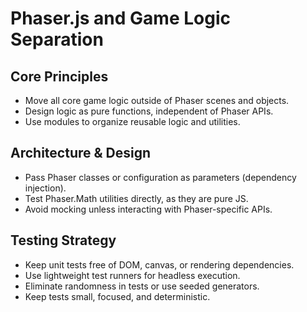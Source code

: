 # Phaser.js and Game Logic Separation

## Core Principles
- Move all core game logic outside of Phaser scenes and objects.
- Design logic as pure functions, independent of Phaser APIs.
- Use modules to organize reusable logic and utilities.

## Architecture & Design
- Pass Phaser classes or configuration as parameters (dependency injection).
- Test Phaser.Math utilities directly, as they are pure JS.
- Avoid mocking unless interacting with Phaser-specific APIs.

## Testing Strategy
- Keep unit tests free of DOM, canvas, or rendering dependencies.
- Use lightweight test runners for headless execution.
- Eliminate randomness in tests or use seeded generators.
- Keep tests small, focused, and deterministic. 